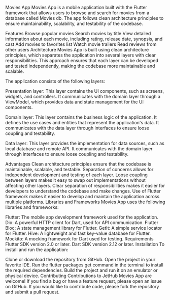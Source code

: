  Movies App
 Movies App is a mobile application built with the Flutter framework that allows users to browse and search for movies from a database called Movies db. The app follows clean architecture principles to ensure maintainability, scalability, and testability of the codebase.

Features
Browse popular movies
Search movies by title
View detailed information about each movie, including rating, release date, synopsis, and cast
Add movies to favorites list
Watch movie trailers
Read reviews from other users
Architecture
 Movies App is built using clean architecture principles, which separates the application into several layers with clear responsibilities. This approach ensures that each layer can be developed and tested independently, making the codebase more maintainable and scalable.

The application consists of the following layers:

Presentation layer: This layer contains the UI components, such as screens, widgets, and controllers. It communicates with the domain layer through a ViewModel, which provides data and state management for the UI components.

Domain layer: This layer contains the business logic of the application. It defines the use cases and entities that represent the application's data. It communicates with the data layer through interfaces to ensure loose coupling and testability.

Data layer: This layer provides the implementation for data sources, such as local database and remote API. It communicates with the domain layer through interfaces to ensure loose coupling and testability.

Advantages
Clean architecture principles ensure that the codebase is maintainable, scalable, and testable.
Separation of concerns allows for independent development and testing of each layer.
Loose coupling between layers makes it easy to swap out implementations without affecting other layers.
Clear separation of responsibilities makes it easier for developers to understand the codebase and make changes.
Use of Flutter framework makes it easier to develop and maintain the application across multiple platforms.
Libraries and Frameworks
 Movies App uses the following libraries and frameworks:

Flutter: The mobile app development framework used for the application.
Dio: A powerful HTTP client for Dart, used for API communication.
Flutter Bloc: A state management library for Flutter.
GetIt: A simple service locator for Flutter.
Hive: A lightweight and fast key-value database for Flutter.
Mockito: A mocking framework for Dart used for testing.
Requirements
Flutter SDK version 2.0 or later.
Dart SDK version 2.12 or later.
Installation
To install and run the application:

Clone or download the repository from GitHub.
Open the project in your favorite IDE.
Run the flutter packages get command in the terminal to install the required dependencies.
Build the project and run it on an emulator or physical device.
Contributing
Contributions to JetHub Movies App are welcome! If you find a bug or have a feature request, please open an issue on GitHub. If you would like to contribute code, please fork the repository and submit a pull request.

